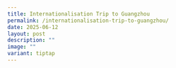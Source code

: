 ```yaml
---
title: Internationalisation Trip to Guangzhou
permalink: /internationalisation-trip-to-guangzhou/
date: 2025-06-12
layout: post
description: ""
image: ""
variant: tiptap
---
```


